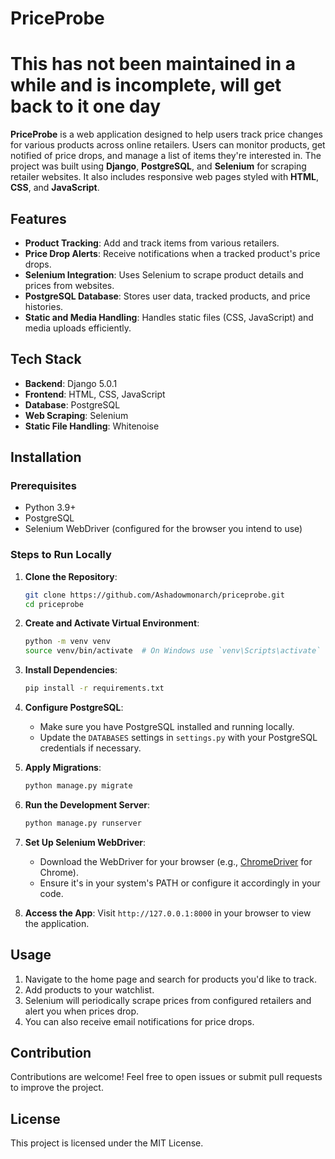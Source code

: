 # PriceProbe
# This has not been maintained in a while and is incomplete, will get back to it one day
**PriceProbe** is a web application designed to help users track price changes for various products across online retailers. Users can monitor products, get notified of price drops, and manage a list of items they're interested in. The project was built using **Django**, **PostgreSQL**, and **Selenium** for scraping retailer websites. It also includes responsive web pages styled with **HTML**, **CSS**, and **JavaScript**.

## Features

- **Product Tracking**: Add and track items from various retailers.
- **Price Drop Alerts**: Receive notifications when a tracked product's price drops.
- **Selenium Integration**: Uses Selenium to scrape product details and prices from websites.
- **PostgreSQL Database**: Stores user data, tracked products, and price histories.
- **Static and Media Handling**: Handles static files (CSS, JavaScript) and media uploads efficiently.

## Tech Stack

- **Backend**: Django 5.0.1
- **Frontend**: HTML, CSS, JavaScript
- **Database**: PostgreSQL
- **Web Scraping**: Selenium
- **Static File Handling**: Whitenoise

## Installation

### Prerequisites

- Python 3.9+
- PostgreSQL
- Selenium WebDriver (configured for the browser you intend to use)

### Steps to Run Locally

1. **Clone the Repository**:
   ```bash
   git clone https://github.com/Ashadowmonarch/priceprobe.git
   cd priceprobe
   ```

2. **Create and Activate Virtual Environment**:
   ```bash
   python -m venv venv
   source venv/bin/activate  # On Windows use `venv\Scripts\activate`
   ```

3. **Install Dependencies**:
   ```bash
   pip install -r requirements.txt
   ```

4. **Configure PostgreSQL**:
   - Make sure you have PostgreSQL installed and running locally.
   - Update the `DATABASES` settings in `settings.py` with your PostgreSQL credentials if necessary.

5. **Apply Migrations**:
   ```bash
   python manage.py migrate
   ```

6. **Run the Development Server**:
   ```bash
   python manage.py runserver
   ```

7. **Set Up Selenium WebDriver**:
   - Download the WebDriver for your browser (e.g., [ChromeDriver](https://sites.google.com/a/chromium.org/chromedriver/) for Chrome).
   - Ensure it's in your system's PATH or configure it accordingly in your code.

8. **Access the App**:
   Visit `http://127.0.0.1:8000` in your browser to view the application.

## Usage

1. Navigate to the home page and search for products you'd like to track.
2. Add products to your watchlist.
3. Selenium will periodically scrape prices from configured retailers and alert you when prices drop.
4. You can also receive email notifications for price drops.

## Contribution

Contributions are welcome! Feel free to open issues or submit pull requests to improve the project.

## License

This project is licensed under the MIT License.
